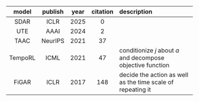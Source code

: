 | model   | publish | year | citation | description                                                  |
| :-----: | :-----: | :--: | :------: | :----------------------------------------------------------- |
| SDAR    | ICLR    | 2025 | 0        |                                                              |
| UTE     | AAAI    | 2024 | 2        |                                                              |
| TAAC    | NeurIPS | 2021 | 37       |                                                              |
| TempoRL | ICML    | 2021 | 47       | conditionize $j$ about $a$ and decompose objective function |
| FiGAR   | ICLR    | 2017 | 148      | decide the action as well as the time scale of repeating it  |